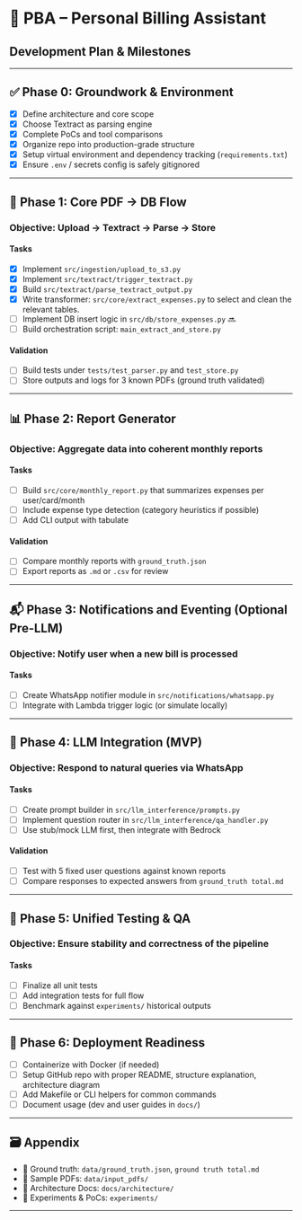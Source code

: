 # 📌 PBA – Personal Billing Assistant
## Development Plan & Milestones

---

## ✅ Phase 0: Groundwork & Environment

- [x] Define architecture and core scope
- [x] Choose Textract as parsing engine
- [x] Complete PoCs and tool comparisons
- [x] Organize repo into production-grade structure
- [x] Setup virtual environment and dependency tracking (`requirements.txt`)
- [x] Ensure `.env` / secrets config is safely gitignored

---

## 🧩 Phase 1: Core PDF → DB Flow

### Objective: Upload → Textract → Parse → Store

#### Tasks
- [x] Implement `src/ingestion/upload_to_s3.py`
- [x] Implement `src/textract/trigger_textract.py`
- [x] Build `src/textract/parse_textract_output.py`
- [x] Write transformer: `src/core/extract_expenses.py` to select and clean the relevant tables.
- [ ] Implement DB insert logic in `src/db/store_expenses.py` 🔜
- [ ] Build orchestration script: `main_extract_and_store.py`

#### Validation
- [ ] Build tests under `tests/test_parser.py` and `test_store.py`
- [ ] Store outputs and logs for 3 known PDFs (ground truth validated)

---

## 📊 Phase 2: Report Generator

### Objective: Aggregate data into coherent monthly reports

#### Tasks
- [ ] Build `src/core/monthly_report.py` that summarizes expenses per user/card/month
- [ ] Include expense type detection (category heuristics if possible)
- [ ] Add CLI output with tabulate

#### Validation
- [ ] Compare monthly reports with `ground_truth.json`
- [ ] Export reports as `.md` or `.csv` for review

---

## 📬 Phase 3: Notifications and Eventing (Optional Pre-LLM)

### Objective: Notify user when a new bill is processed

#### Tasks
- [ ] Create WhatsApp notifier module in `src/notifications/whatsapp.py`
- [ ] Integrate with Lambda trigger logic (or simulate locally)

---

## 🧠 Phase 4: LLM Integration (MVP)

### Objective: Respond to natural queries via WhatsApp

#### Tasks
- [ ] Create prompt builder in `src/llm_interference/prompts.py`
- [ ] Implement question router in `src/llm_interference/qa_handler.py`
- [ ] Use stub/mock LLM first, then integrate with Bedrock

#### Validation
- [ ] Test with 5 fixed user questions against known reports
- [ ] Compare responses to expected answers from `ground_truth total.md`

---

## 🧪 Phase 5: Unified Testing & QA

### Objective: Ensure stability and correctness of the pipeline

#### Tasks
- [ ] Finalize all unit tests
- [ ] Add integration tests for full flow
- [ ] Benchmark against `experiments/` historical outputs

---

## 🚀 Phase 6: Deployment Readiness

- [ ] Containerize with Docker (if needed)
- [ ] Setup GitHub repo with proper README, structure explanation, architecture diagram
- [ ] Add Makefile or CLI helpers for common commands
- [ ] Document usage (dev and user guides in `docs/`)

---

## 🗃️ Appendix

- 📁 Ground truth: `data/ground_truth.json`, `ground truth total.md`
- 📁 Sample PDFs: `data/input_pdfs/`
- 📁 Architecture Docs: `docs/architecture/`
- 📁 Experiments & PoCs: `experiments/`

---
